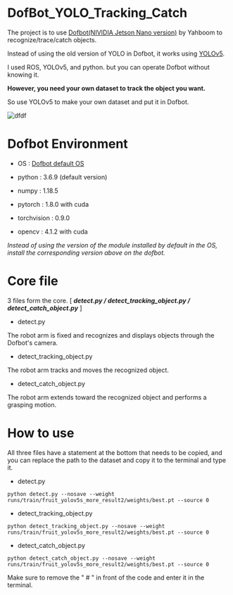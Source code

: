 # DofBot_YOLO_Tracking_Catch

The project is to use [Dofbot(NIVIDIA Jetson Nano version)](https://category.yahboom.net/products/dofbot-jetson_nano) by Yahboom to recognize/trace/catch objects.

Instead of using the old version of YOLO in Dofbot, it works using [YOLOv5](https://github.com/ultralytics/yolov5).

I used ROS, YOLOv5, and python. but you can operate Dofbot without knowing it.

**However, you need your own dataset to track the object you want.**

So use YOLOv5 to make your own dataset and put it in Dofbot.

![dfdf](https://user-images.githubusercontent.com/117415885/205278535-0fe3520a-3fbb-46e5-90b2-b97a8fb834fb.png)

# Dofbot Environment

* OS : [Dofbot default OS](http://www.yahboom.net/study/Dofbot-Jetson_nano)

* python : 3.6.9 (default version)

* numpy : 1.18.5

* pytorch : 1.8.0 with cuda

* torchvision : 0.9.0

* opencv : 4.1.2 with cuda

*Instead of using the version of the module installed by default in the OS, install the corresponding version above on the dofbot.*

# Core file

3 files form the core. [ _**detect.py / detect_tracking_object.py / detect_catch_object.py**_ ]

* detect.py

The robot arm is fixed and recognizes and displays objects through the Dofbot's camera.

* detect_tracking_object.py

The robot arm tracks and moves the recognized object.

* detect_catch_object.py

The robot arm extends toward the recognized object and performs a grasping motion.

# How to use

All three files have a statement at the bottom that needs to be copied, and you can replace the path to the dataset and copy it to the terminal and type it.


* detect.py

```
python detect.py --nosave --weight runs/train/fruit_yolov5s_more_result2/weights/best.pt --source 0
```

* detect_tracking_object.py

```
python detect_tracking_object.py --nosave --weight runs/train/fruit_yolov5s_more_result2/weights/best.pt --source 0
```

* detect_catch_object.py

```
python detect_catch_object.py --nosave --weight runs/train/fruit_yolov5s_more_result2/weights/best.pt --source 0
```

Make sure to remove the " # " in front of the code and enter it in the terminal.
